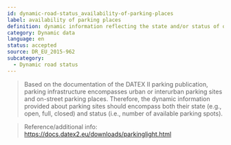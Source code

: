 ```yaml
---
id: dynamic-road-status_availability-of-parking-places
label: availability of parking places
definition: dynamic information reflecting the state and/or status of on-street and off-street parking infrastructure.
category: Dynamic data
language: en
status: accepted
source: DR_EU_2015-962
subcategory:
  - Dynamic road status
---
```


>Based on the documentation of the DATEX II parking publication, parking infrastructure encompasses urban or interurban parking sites and on-street parking places. Therefore, the dynamic information provided about parking sites should encompass both their state (e.g., open, full, closed) and status (i.e., number of available parking spots).

>Reference/additional info: https://docs.datex2.eu/downloads/parkinglight.html

